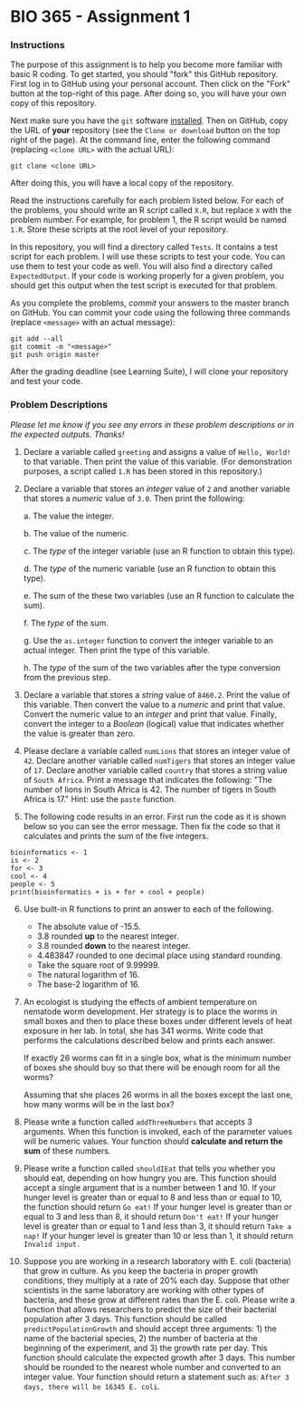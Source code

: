 # BIO 365 - Assignment 1

### Instructions

The purpose of this assignment is to help you become more familiar with basic R coding. To get started, you should "fork" this GitHub repository. First log in to GitHub using your personal account. Then click on the "Fork" button at the top-right of this page. After doing so, you will have your own copy of this repository.

Next make sure you have the `git` software [installed](https://git-scm.com/downloads). Then on GitHub, copy the URL of **your** repository (see the `Clone or download` button on the top right of the page). At the command line, enter the following command (replacing `<clone URL>` with the actual URL):

```
git clone <clone URL>
```

After doing this, you will have a local copy of the repository.

Read the instructions carefully for each problem listed below. For each of the problems, you should write an R script called `X.R`, but replace `X` with the problem number. For example, for problem 1, the R script would be named `1.R`. Store these scripts at the root level of your repository.

In this repository, you will find a directory called `Tests`. It contains a test script for each problem. I will use these scripts to test your code. You can use them to test your code as well. You will also find a directory called `ExpectedOutput`. If your code is working properly for a given problem, you should get this output when the test script is executed for that problem.

As you complete the problems, *commit* your answers to the master branch on GitHub. You can commit your code using the following three commands (replace `<message>` with an actual message):

```
git add --all
git commit -m "<message>"
git push origin master
```

After the grading deadline (see Learning Suite), I will clone your repository and test your code.

### Problem Descriptions

*Please let me know if you see any errors in these problem descriptions or in the expected outputs. Thanks!*

1. Declare a variable called `greeting` and assigns a value of `Hello, World!` to that variable. Then print the value of this variable. (For demonstration purposes, a script called `1.R` has been stored in this repository.)

2. Declare a variable that stores an *integer* value of `2` and another variable that stores a *numeric* value of `3.0`. Then print the following:

    a. The value the integer.

    b. The value of the numeric.
    
    c. The *type* of the integer variable (use an R function to obtain this type).
    
    d. The *type* of the numeric variable (use an R function to obtain this type).
    
    e. The sum of the these two variables (use an R function to calculate the sum).
    
    f. The *type* of the sum.
    
    g. Use the `as.integer` function to convert the integer variable to an actual integer. Then print the type of this variable.
    
    h. The *type* of the sum of the two variables after the type conversion from the previous step.

3. Declare a variable that stores a *string* value of `8460.2`. Print the value of this variable. Then convert the value to a *numeric* and print that value. Convert the numeric value to an *integer* and print that value. Finally, convert the integer to a *Boolean* (logical) value that indicates whether the value is greater than zero.

4. Please declare a variable called `numLions` that stores an integer value of `42`. Declare another variable called `numTigers` that stores an integer value of `17`. Declare another variable called `country` that stores a string value of `South Africa`. Print a message that indicates the following: "The number of lions in South Africa is 42. The number of tigers in South Africa is 17." Hint: use the `paste` function.

5. The following code results in an error. First run the code as it is shown below so you can see the error message. Then fix the code so that it calculates and prints the sum of the five integers.

```
bioinformatics <- 1
is <- 2
for <- 3
cool <- 4
people <- 5
print(bioinformatics + is + for + cool + people)
```

6. Use built-in R functions to print an answer to each of the following.

    - The absolute value of -15.5.
    - 3.8 rounded **up** to the nearest integer.
    - 3.8 rounded **down** to the nearest integer.
    - 4.483847 rounded to one decimal place using standard rounding.
    - Take the square root of 9.99999.
    - The natural logarithm of 16.
    - The base-2 logarithm of 16.

7. An ecologist is studying the effects of ambient temperature on nematode worm development. Her strategy is to place the worms in small boxes and then to place these boxes under different levels of heat exposure in her lab. In total, she has 341 worms. Write code that performs the calculations described below and prints each answer.

    If exactly 26 worms can fit in a single box, what is the minimum number of boxes she should buy so that there will be enough room for all the worms?

    Assuming that she places 26 worms in all the boxes except the last one, how many worms will be in the last box?

8. Please write a function called `addThreeNumbers` that accepts 3 arguments. When this function is invoked, each of the parameter values will be numeric values. Your function should **calculate and return the sum** of these numbers.

9. Please write a function called `shouldIEat` that tells you whether you should eat, depending on how hungry you are. This function should accept a single argument that is a number between 1 and 10. If your hunger level is greater than or equal to 8 and less than or equal to 10, the function should return `Go eat!` If your hunger level is greater than or equal to 3 and less than 8, it should return `Don't eat!` If your hunger level is greater than or equal to 1 and less than 3, it should return `Take a nap!` If your hunger level is greater than 10 or less than 1, it should return `Invalid input.`

10. Suppose you are working in a research laboratory with E. coli (bacteria) that grow in culture. As you keep the bacteria in proper growth conditions, they multiply at a rate of 20% each day. Suppose that other scientists in the same laboratory are working with other types of bacteria, and these grow at different rates than the E. coli. Please write a function that allows researchers to predict the size of their bacterial population after 3 days. This function should be called `predictPopulationGrowth` and should accept three arguments: 1) the name of the bacterial species, 2) the number of bacteria at the beginning of the experiment, and 3) the growth rate per day. This function should calculate the expected growth after 3 days. This number should be rounded to the nearest whole number and converted to an integer value. Your function should return a statement such as: `After 3 days, there will be 16345 E. coli`.